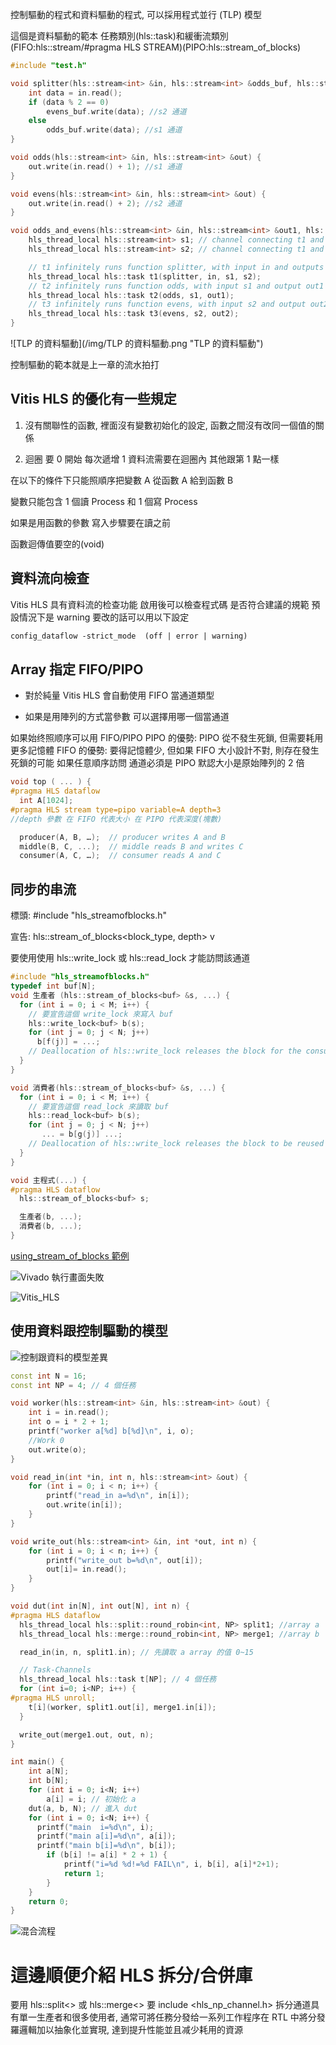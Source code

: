 控制驅動的程式和資料驅動的程式, 可以採用程式並行 (TLP) 模型


這個是資料驅動的範本
任務類別(hls::task)和緩衝流類別(FIFO:hls::stream/#pragma HLS STREAM)(PIPO:hls::stream_of_blocks)
```c++
#include "test.h"

void splitter(hls::stream<int> &in, hls::stream<int> &odds_buf, hls::stream<int> &evens_buf) {
    int data = in.read();
    if (data % 2 == 0)
        evens_buf.write(data); //s2 通道
    else
        odds_buf.write(data); //s1 通道
}

void odds(hls::stream<int> &in, hls::stream<int> &out) {
    out.write(in.read() + 1); //s1 通道
}

void evens(hls::stream<int> &in, hls::stream<int> &out) {
    out.write(in.read() + 2); //s2 通道
}

void odds_and_evens(hls::stream<int> &in, hls::stream<int> &out1, hls::stream<int> &out2) {
    hls_thread_local hls::stream<int> s1; // channel connecting t1 and t2
    hls_thread_local hls::stream<int> s2; // channel connecting t1 and t3

    // t1 infinitely runs function splitter, with input in and outputs s1 and s2
    hls_thread_local hls::task t1(splitter, in, s1, s2);
    // t2 infinitely runs function odds, with input s1 and output out1
    hls_thread_local hls::task t2(odds, s1, out1);
    // t3 infinitely runs function evens, with input s2 and output out2
    hls_thread_local hls::task t3(evens, s2, out2);
}
```
![TLP 的資料驅動](/img/TLP 的資料驅動.png "TLP 的資料驅動")

控制驅動的範本就是上一章的流水拍打

## Vitis HLS 的優化有一些規定

1. 沒有關聯性的函數, 裡面沒有變數初始化的設定, 函數之間沒有改同一個值的關係

2. 迴圈 要 0 開始 每次遞增 1 資料流需要在迴圈內 其他跟第 1 點一樣

在以下的條件下只能照順序把變數 A 從函數 A 給到函數 B

變數只能包含 1 個讀 Process 和 1 個寫 Process

如果是用函數的參數 寫入步驟要在讀之前

函數迴傳值要空的(void)

## 資料流向檢查

Vitis HLS 具有資料流的检查功能 啟用後可以檢查程式碼 是否符合建議的規範
預設情況下是 warning 要改的話可以用以下設定

```txt
config_dataflow -strict_mode  (off | error | warning)
```

## Array 指定 FIFO/PIPO

- 對於純量 Vitis HLS 會自動使用 FIFO 當通道類型

- 如果是用陣列的方式當參數 可以選擇用哪一個當通道

如果始终照顺序可以用 FIFO/PIPO
PIPO 的優勢: PIPO 從不發生死鎖, 但需要耗用更多記憶體
FIFO 的優勢: 要得記憶體少, 但如果 FIFO 大小設計不對, 則存在發生死鎖的可能
如果任意順序訪問 通道必須是 PIPO 默認大小是原始陣列的 2 倍

```c++
void top ( ... ) {
#pragma HLS dataflow
  int A[1024];
#pragma HLS stream type=pipo variable=A depth=3
//depth 參數 在 FIFO 代表大小 在 PIPO 代表深度(塊數)

  producer(A, B, …);  // producer writes A and B
  middle(B, C, ...);  // middle reads B and writes C
  consumer(A, C, …);  // consumer reads A and C
```

## 同步的串流

標頭: #include "hls_streamofblocks.h"

宣告: hls::stream_of_blocks<block_type, depth> v

要使用使用 hls::write_lock 或 hls::read_lock 才能訪問該通道

```c++
#include "hls_streamofblocks.h"
typedef int buf[N];
void 生產者 (hls::stream_of_blocks<buf> &s, ...) {
  for (int i = 0; i < M; i++) {
    // 要宣告這個 write_lock 來寫入 buf
    hls::write_lock<buf> b(s);
    for (int j = 0; j < N; j++)
      b[f(j)] = ...;
    // Deallocation of hls::write_lock releases the block for the consumer
  }
}

void 消費者(hls::stream_of_blocks<buf> &s, ...) {
  for (int i = 0; i < M; i++) {
    // 要宣告這個 read_lock 來讀取 buf
    hls::read_lock<buf> b(s);
    for (int j = 0; j < N; j++)
       ... = b[g(j)] ...;
    // Deallocation of hls::write_lock releases the block to be reused by the producer
  }
}

void 主程式(...) {
#pragma HLS dataflow
  hls::stream_of_blocks<buf> s;

  生產者(b, ...);
  消費者(b, ...);
}
```
[using_stream_of_blocks 範例](https://github.com/Xilinx/Vitis-HLS-Introductory-Examples/tree/master/Task_level_Parallelism/Control_driven/Channels/using_stream_of_blocks)


![Vivado 執行畫面失敗](img/Vivado_error.png)

![Vitis_HLS](img/Vitis_HLS.png)


## 使用資料跟控制驅動的模型

![控制跟資料的模型差異](img/控制跟資料的模型差異.png)

```c++
const int N = 16;
const int NP = 4; // 4 個任務

void worker(hls::stream<int> &in, hls::stream<int> &out) {
    int i = in.read();
    int o = i * 2 + 1;
    printf("worker a[%d] b[%d]\n", i, o);
    //Work 0
    out.write(o);
}

void read_in(int *in, int n, hls::stream<int> &out) {
    for (int i = 0; i < n; i++) {
        printf("read_in a=%d\n", in[i]);
        out.write(in[i]);
    }
}

void write_out(hls::stream<int> &in, int *out, int n) {
    for (int i = 0; i < n; i++) {
        printf("write_out b=%d\n", out[i]);
        out[i]= in.read();
    }
}

void dut(int in[N], int out[N], int n) {
#pragma HLS dataflow
  hls_thread_local hls::split::round_robin<int, NP> split1; //array a
  hls_thread_local hls::merge::round_robin<int, NP> merge1; //array b

  read_in(in, n, split1.in); // 先讀取 a array 的值 0~15

  // Task-Channels
  hls_thread_local hls::task t[NP]; // 4 個任務
  for (int i=0; i<NP; i++) {
#pragma HLS unroll;
    t[i](worker, split1.out[i], merge1.in[i]);
  }

  write_out(merge1.out, out, n);
}

int main() {
    int a[N];
    int b[N];
    for (int i = 0; i<N; i++)
        a[i] = i; // 初始化 a
    dut(a, b, N); // 進入 dut
    for (int i = 0; i<N; i++) {
      printf("main  i=%d\n", i);
      printf("main a[i]=%d\n", a[i]);
      printf("main b[i]=%d\n", b[i]);
        if (b[i] != a[i] * 2 + 1) {
            printf("i=%d %d!=%d FAIL\n", i, b[i], a[i]*2+1);
            return 1;
        }
    }
    return 0;
}
```
![混合流程](img/混合流程.png)
# 這邊順便介紹 HLS 拆分/合併庫

要用 hls::split<> 或 hls::merge<> 要 include <hls_np_channel.h>
拆分通道具有單一生產者和很多使用者, 通常可將任務分發给一系列工作程序在 RTL 中將分發羅邏輯加以抽象化並實現, 達到提升性能並且减少耗用的資源


